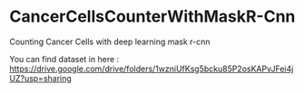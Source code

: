 # CancerCellsCounterWithMaskR-Cnn
 Counting Cancer Cells with deep learning mask r-cnn

You can find dataset in here : 
https://drive.google.com/drive/folders/1wzniUfKsg5bcku85P2osKAPvJFei4jUZ?usp=sharing
